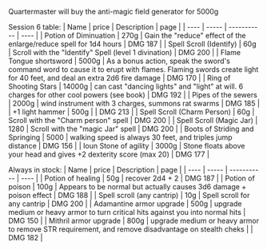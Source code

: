  Quartermaster will buy the anti-magic field generator for 5000g

Session 6 table:
| Name | price | Description | page |
| ---- | ----- | ----------- | ---- |
| Potion of Diminuation | 270g | Gain the "reduce" effect of the enlarge/reduce spell for 1d4 hours | DMG 187 |
| Spell Scroll (Identify) | 60g | Scroll with the "Identify" Spell (level 1 divination) | DMG 200 |
| Flame Tongue shortsword | 5000g | As a bonus action, speak the sword's command word to cause it to erupt with flames. Flaming swords create light for 40 feet, and deal an extra 2d6 fire damage | DMG 170 |
| Ring of Shooting Stars | 14000g | can cast "dancing lights" and "light" at will. 6 charges for other cool powers (see book) | DMG 192 |
| Pipes of the sewers | 2000g | wind instrument with 3 charges, summons rat swarms | DMG 185 |
| +1 light hammer | 500g | | DMG 213 |
| Spell Scroll (Charm Person) | 60g | Scroll with the "Charm person" spell | DMG 200 |
| Spell Scroll (Magic Jar) | 1280 | Scroll with the "magic Jar" spell | DMG 200 |
| Boots of Striding and Springing | 5000 | walking speed is always 30 feet, and triples jump distance | DMG 156 |
| Ioun Stone of agility | 3000g | Stone floats above your head and gives +2 dexterity score (max 20) | DMG 177 |

Always in stock: 
| Name | price | Description | page |
| ---- | ----- | ----------- | ---- |
| Potion of healing  | 50g | recover 2d4 + 2 | DMG 187 |
| Potion of poison | 100g | Appears to be normal but actually causes 3d6 damage + poison effect | DMG 188 | 
| Spell scroll (any cantrip) | 10g | Spell scroll for any cantrip | DMG 200 |
| Adamantine armor upgrade | 500g | upgrade medium or heavy armor to turn critical hits against you into normal hits | DMG 150 |
| Mithril armor upgrade | 800g | upgrade medium or heavy armor to remove STR requirement, and remove disadvantage on stealth cheks | | DMG 182 |